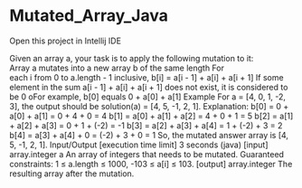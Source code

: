 # Mutated_Array_Java
Open this project in Intellij IDE

Given an array a, your task is to apply the following mutation to it:
  Array a mutates into a new array b of the same length
  For each i from 0 to a.length - 1 inclusive, b[i] = a[i - 1] + a[i] + a[i + 1]
  If some element in the sum a[i - 1] + a[i] + a[i + 1] does not exist, it is considered to be 0
oFor example, b[0] equals 0 + a[0] + a[1]
Example
For a = [4, 0, 1, -2, 3], the output should be solution(a) = [4, 5, -1, 2, 1].
Explanation:
  b[0] = 0 + a[0] + a[1] = 0 + 4 + 0 = 4
  b[1] = a[0] + a[1] + a[2] = 4 + 0 + 1 = 5
  b[2] = a[1] + a[2] + a[3] = 0 + 1 + (-2) = -1
  b[3] = a[2] + a[3] + a[4] = 1 + (-2) + 3 = 2
  b[4] = a[3] + a[4] + 0 = (-2) + 3 + 0 = 1
So, the mutated answer array is [4, 5, -1, 2, 1].
Input/Output
[execution time limit] 3 seconds (java)
[input] array.integer a
An array of integers that needs to be mutated.
Guaranteed constraints:
1 ≤ a.length ≤ 1000,
-103 ≤ a[i] ≤ 103.
[output] array.integer
The resulting array after the mutation.

